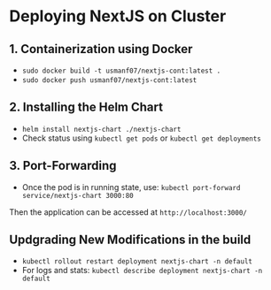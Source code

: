 # Deploying NextJS on Cluster

## 1. Containerization using Docker

- `sudo docker build -t usmanf07/nextjs-cont:latest .`
- `sudo docker push usmanf07/nextjs-cont:latest`

## 2. Installing the Helm Chart

- `helm install nextjs-chart ./nextjs-chart`
- Check status using `kubectl get pods` or `kubectl get deployments`

## 3. Port-Forwarding
- Once the pod is in running state, use:
`kubectl port-forward service/nextjs-chart 3000:80`

Then the application can be accessed at `http://localhost:3000/`

## Updgrading New Modifications in the build

- `kubectl rollout restart deployment nextjs-chart -n default`
- For logs and stats: `kubectl describe deployment nextjs-chart -n default`